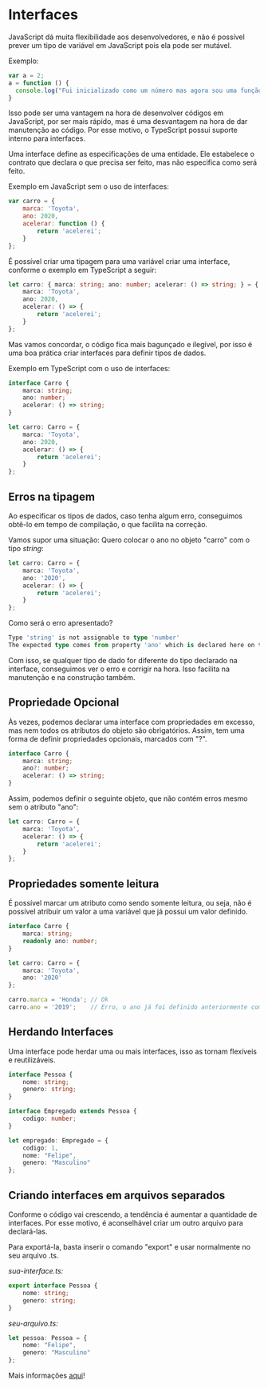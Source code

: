 # Interfaces

JavaScript dá muita flexibilidade aos desenvolvedores, e não é possível prever um tipo de variável em JavaScript pois ela pode ser mutável.

Exemplo:

```js
var a = 2;
a = function () {
  console.log("Fui inicializado como um número mas agora sou uma função!");
}
```

Isso pode ser uma vantagem na hora de desenvolver códigos em JavaScript, por ser mais rápido, mas é uma desvantagem na hora de dar manutenção ao código. Por esse motivo, o TypeScript possui suporte interno para interfaces.

Uma interface define as especificações de uma entidade. Ele estabelece o contrato que declara o que precisa ser feito, mas não especifica como será feito.

Exemplo em JavaScript sem o uso de interfaces:

```js
var carro = {
    marca: 'Toyota',
    ano: 2020,
    acelerar: function () {
        return 'acelerei';
    }
};
```

É possível criar uma tipagem para uma variável criar uma interface, conforme o exemplo em TypeScript a seguir:

```ts
let carro: { marca: string; ano: number; acelerar: () => string; } = {
    marca: 'Toyota',
    ano: 2020,
    acelerar: () => {
        return 'acelerei';
    }
};
```

Mas vamos concordar, o código fica mais bagunçado e ilegível, por isso é uma boa prática criar interfaces para definir tipos de dados.

Exemplo em TypeScript com o uso de interfaces:

```ts
interface Carro {
    marca: string;
    ano: number;
    acelerar: () => string;
}

let carro: Carro = {
    marca: 'Toyota',
    ano: 2020,
    acelerar: () => {
        return 'acelerei';
    }
};
```

## Erros na tipagem

Ao especificar os tipos de dados, caso tenha algum erro, conseguimos obtê-lo em tempo de compilação, o que facilita na correção.

Vamos supor uma situação: Quero colocar o ano no objeto "carro" com o tipo *string*:

```ts
let carro: Carro = {
    marca: 'Toyota',
    ano: '2020',
    acelerar: () => {
        return 'acelerei';
    }
};
```

Como será o erro apresentado?

```ts
Type 'string' is not assignable to type 'number'
The expected type comes from property 'ano' which is declared here on type 'Carro'
```

Com isso, se qualquer tipo de dado for diferente do tipo declarado na interface, conseguimos ver o erro e corrigir na hora. Isso facilita na manutenção e na construção também.

## Propriedade Opcional

Às vezes, podemos declarar uma interface com propriedades em excesso, mas nem todos os atributos do objeto são obrigatórios. Assim, tem uma forma de definir propriedades opcionais, marcados com "?".

```ts
interface Carro {
    marca: string;
    ano?: number;
    acelerar: () => string;
}
```

Assim, podemos definir o seguinte objeto, que não contém erros mesmo sem o atributo "ano":

```ts
let carro: Carro = {
    marca: 'Toyota',
    acelerar: () => {
        return 'acelerei';
    }
};
```

## Propriedades somente leitura

É possível marcar um atributo como sendo somente leitura, ou seja, não é possível atribuir um valor a uma variável que já possui um valor definido.

```ts
interface Carro {
    marca: string;
    readonly ano: number;
}

let carro: Carro = {
    marca: 'Toyota',
    ano: '2020'
};

carro.marca = 'Honda'; // Ok
carro.ano = '2019';    // Erro, o ano já foi definido anteriormente como '2020'
```

## Herdando Interfaces

Uma interface pode herdar uma ou mais interfaces, isso as tornam flexíveis e reutilizáveis.

```ts
interface Pessoa {
    nome: string;
    genero: string;
}

interface Empregado extends Pessoa {
    codigo: number;
}

let empregado: Empregado = {
    codigo: 1,
    nome: "Felipe",
    genero: "Masculino"
};
```

## Criando interfaces em arquivos separados

Conforme o código vai crescendo, a tendência é aumentar a quantidade de interfaces. Por esse motivo, é aconselhável criar um outro arquivo para declará-las.

Para exportá-la, basta inserir o comando "export" e usar normalmente no seu arquivo .ts.

*sua-interface.ts:*
```ts
export interface Pessoa {
    nome: string;
    genero: string;
}
```

*seu-arquivo.ts:*
```ts
let pessoa: Pessoa = {
    nome: "Felipe",
    genero: "Masculino"
};
```

Mais informações [aqui](https://www.typescriptlang.org/docs/handbook/interfaces.html)!